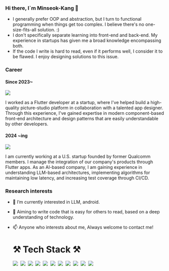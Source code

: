 ### Hi there, I`m Minseok-Kang 👋

* I generally prefer OOP and abstraction, but I turn to functional programming when things get too complex.
I believe there's no one-size-fits-all solution. :)
* I don't specifically separate learning into front-end and back-end. My experience in startups has given me a broad knowledge encompassing both.
* If the code I write is hard to read, even if it performs well, I consider it to be flawed. I enjoy designing solutions to this issue.


### Career

#### Since 2023~

<img src="https://img.shields.io/badge/Flutter-02569B?style=flat-square&logo=Flutter&logoColor=white"/></a> 


I worked as a Flutter developer at a startup, where I've helped build a high-quality picture-studio platform in collaboration with a talented app designer. Through this experience, I've gained expertise in modern component-based front-end architecture and design patterns that are easily understandable by other developers.

#### 2024 ~ing

<img src="https://img.shields.io/badge/Flutter-02569B?style=flat-square&logo=Flutter&logoColor=white"/></a> 

I am currently working at a U.S. startup founded by former Qualcomm members. I manage the integration of our company's products through Flutter apps. As an AI-based company, I am gaining experience in understanding LLM-based architectures, implementing algorithms for maintaining low latency, and increasing test coverage through CI/CD.
  
### Research interests
* 🔭 I’m currently interested in LLM, android.
* 👋 Aiming to write code that is easy for others to read, based on a deep understanding of technology.
* 📫 Anyone who interests about me, Always welcome to contact me!


  <div>
    <h1>⚒️ Tech Stack ⚒️</h1>
  <img src="https://img.shields.io/badge/Java-007396?style=flat-square&logo=Java&logoColor=white"/></a>&nbsp 
  <img src="https://img.shields.io/badge/SpringBoot-6DB33F?style=flat-square&logo=Spring&logoColor=white"/></a>&nbsp
  <img src="https://img.shields.io/badge/Dart-0175C2?style=flat-square&logo=Dart&logoColor=white"/></a>&nbsp
  <img src="https://img.shields.io/badge/Flutter-02569B?style=flat-square&logo=Flutter&logoColor=white"/></a>&nbsp
  <img src="https://img.shields.io/badge/Python-3766AB?style=flat-square&logo=Python&logoColor=white"/></a>&nbsp
  <img src="https://img.shields.io/badge/Linux-FCC624?style=flat-square&logo=linux&logoColor=black"/></a>&nbsp
  <img src="https://img.shields.io/badge/mysql-4479A1.svg?style=flat-square&logo=mysql&logoColor=white"/></a>&nbsp
  <img src="https://img.shields.io/badge/redis-%23DD0031.svg?style=flat-square&logo=redis&logoColor=white"/></a>&nbsp
  <img src="https://img.shields.io/badge/nestjs-%23E0234E.svg?style=flat-square&logo=nestjs&logoColor=white"/></a>&nbsp
  <img src="https://img.shields.io/badge/express.js-%23404d59.svg?style=flat-square&logo=express&logoColor=%2361DAFB"/></a>&nbsp
  <img src="https://img.shields.io/badge/typescript-%23007ACC.svg?style=flat-square&logo=typescript&logoColor=white"/></a>&nbsp

  </div>
  <br/>
  <div align="center">
  </div>


